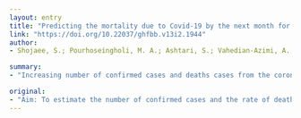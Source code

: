 ```yaml
---
layout: entry
title: "Predicting the mortality due to Covid-19 by the next month for Italy, Iran and South Korea; A simulation study"
link: "https://doi.org/10.22037/ghfbb.v13i2.1944"
author:
- Shojaee, S.; Pourhoseingholi, M. A.; Ashtari, S.; Vahedian-Azimi, A.; Asadzadeh-Aghdaei, H.; Zali, M. R.

summary:
- "Increasing number of confirmed cases and deaths cases from the coronavirus worldwide has resulted in concerns about the future of these countries and their deterioration. The European region is likely to face more casualties due to the delay in the virus reaching most of its regions. Italy, Iran and South Korea also expected to have a smaller increase in the number compared to Iran and Italy by the next month."

original:
- "Aim: To estimate the number of confirmed cases and the rate of death and also to investigate the cause of death in Italy, Iran and South Korea in the next month. Background: Growing number of confirmed and deaths cases from the coronavirus worldwide, particularly in Italy, Iran and South Korea, has resulted concerns about the future of these countries and their deterioration. Also the European region is likely to face more casualties due to the delay in the virus reaching most of its regions and, of course, as the trend continues. Methods: We conducted a simulation in both current and ideal situation for the next month to predict the death rate and examine the reason for the difference in Italy, Iran and South Korea individually. If we assume the cultural and political factors and age pyramids distribution are similar across regions, the differences are mainly due either to the heavier health-care burden owing to the larger population or to the medical facilities diversities. Results: Our results for Italy showed higher death number, but the rate would be more for Iran. South Korea is also expected to have a smaller increase in the number of confirmed cases and deaths compared to Iran and Italy by the next month. Conclusion: Given the prevailing conditions around the world and the increasing number of casualties, it is essential that all countries, especially those with fewer days of involvement, shall do their best to avoid major losses and damages."
---
```


